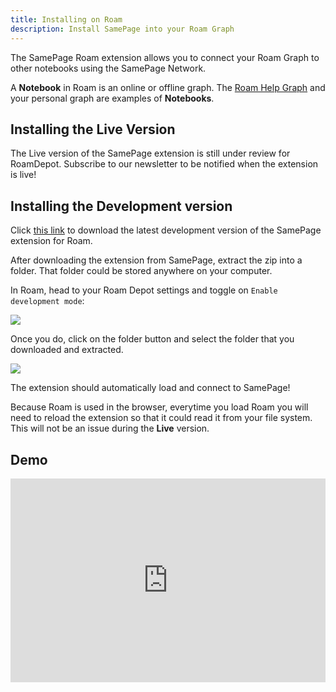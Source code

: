 ```yaml
---
title: Installing on Roam
description: Install SamePage into your Roam Graph
---
```


The SamePage Roam extension allows you to connect your Roam Graph to other notebooks using the SamePage Network.

A **Notebook** in Roam is an online or offline graph. The [Roam Help Graph](https://roamresearch.com/#/app/help/page/fCaJekIoX) and your personal graph are examples of **Notebooks**.

## Installing the Live Version

The Live version of the SamePage extension is still under review for RoamDepot. Subscribe to our newsletter to be notified when the extension is live!

## Installing the Development version

Click [this link](https://samepage.network/extensions/roam.zip) to download the latest development version of the SamePage extension for Roam.

After downloading the extension from SamePage, extract the zip into a folder. That folder could be stored anywhere on your computer.

In Roam, head to your Roam Depot settings and toggle on `Enable development mode`:

![](/images/install/roam-3.png)

Once you do, click on the folder button and select the folder that you downloaded and extracted.

![](/images/install/roam-4.png)

The extension should automatically load and connect to SamePage!

Because Roam is used in the browser, everytime you load Roam you will need to reload the extension so that it could read it from your file system. This will not be an issue during the **Live** version.

## Demo

<div style="position: relative; padding-bottom: 64.5933014354067%; height: 0;"><iframe src="https://www.loom.com/embed/0f755b4bb1d14f419e8382ea8cb9d220" frameborder="0" webkitallowfullscreen mozallowfullscreen allowfullscreen style="position: absolute; top: 0; left: 0; width: 100%; height: 100%;"></iframe></div>
